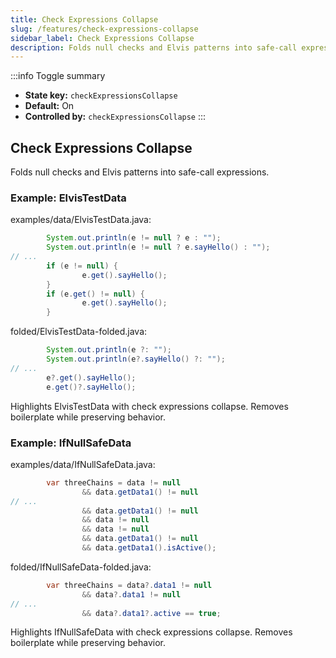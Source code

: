 ```yaml
---
title: Check Expressions Collapse
slug: /features/check-expressions-collapse
sidebar_label: Check Expressions Collapse
description: Folds null checks and Elvis patterns into safe-call expressions.
---
```


:::info Toggle summary
- **State key:** `checkExpressionsCollapse`
- **Default:** On
- **Controlled by:** `checkExpressionsCollapse`
:::

## Check Expressions Collapse
Folds null checks and Elvis patterns into safe-call expressions.

### Example: ElvisTestData

examples/data/ElvisTestData.java:
```java
        System.out.println(e != null ? e : "");
        System.out.println(e != null ? e.sayHello() : "");
// ...
        if (e != null) {
                e.get().sayHello();
        }
        if (e.get() != null) {
                e.get().sayHello();
        }
```

folded/ElvisTestData-folded.java:
```java
        System.out.println(e ?: "");
        System.out.println(e?.sayHello() ?: "");
// ...
        e?.get().sayHello();
        e.get()?.sayHello();
```

Highlights ElvisTestData with check expressions collapse.
Removes boilerplate while preserving behavior.

### Example: IfNullSafeData

examples/data/IfNullSafeData.java:
```java
        var threeChains = data != null
                && data.getData1() != null
// ...
                && data.getData1() != null
                && data != null
                && data != null
                && data.getData1() != null
                && data.getData1().isActive();
```

folded/IfNullSafeData-folded.java:
```java
        var threeChains = data?.data1 != null
                && data?.data1 != null
// ...
                && data?.data1?.active == true;
```

Highlights IfNullSafeData with check expressions collapse.
Removes boilerplate while preserving behavior.

